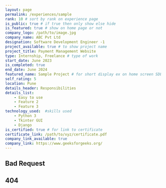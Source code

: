 ```yaml
---
layout: page
permalink: /experiences/sample
rank: 10 # sort by rank on experience page
is_public: true # if true then only show else hide
is_featured: true # show on home page or not
company_logo: /path/to/image.jpg 
company_name: ABC Pvt Ltd
designation: Software Development Engineer -1
project_available: true # to show project name
project_title: Payment Management Website
type: Internship, Freelance # type of work
start_date: June 2023
is_completed: true
end_date: June 2024
featured_name: Sample Project # for short display ex on home screen SDE1 SDE2
self_rating: 5
location: Pune
details_header: Responsibilities
details_list:
    - Easy to use
    - Feature 2
    - Feature 3
technology_used:  #skills used
    - Python 3
    - Tkinter GUI
    - Django
is_certified: true # for link to certificate
certificate_link: /path/to/xyz/certificate.pdf
company_link_available: true
company_link: https://www.geeksforgeeks.org/
---
```


## Bad Request
## 404